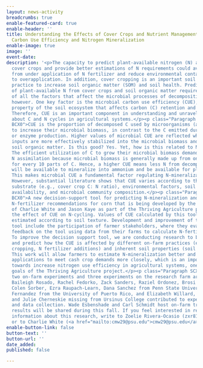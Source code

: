 ```yaml
---
layout: news-activity
breadcrumbs: true
enable-featured-card: true
enable-header: ''
title: Understanding the Effects of Cover Crops and Nutrient Management on Microbial
  Carbon Use Efficiency and Nitrogen Mineralization
enable-image: true
image: ''
event-date: 
description: '<p>The capacity to predict plant-available nitrogen (N) accurately from
  cover crops and provide better estimations of N requirements could avoid yield loss
  from under application of N fertilizer and reduce environmental contamination due
  to overapplication. In addition, cover cropping is an important soil management
  practice to increase soil organic matter (SOM) and soil health. Predicting the release
  of plant-available N from cover crops and soil organic matter requires an understanding
  of all the factors that affect the microbial processes of decomposition and N mineralization,
  however. One key factor is the microbial carbon use efficiency (CUE), a critical
  property of the soil ecosystem that affects carbon (C) retention and N-mineralization.
  Therefore, CUE is an important component in understanding and unraveling questions
  about C and N cycles in agricultural systems.</p><p class="Paragraph SCXW37766466
  BCX0">CUE is the proportion of decomposed C used by microorganisms (as a food source)
  to increase their microbial biomass, in contrast to the C emitted during respiration
  or enzyme production. Higher values of microbial CUE are reflected when plant residue
  inputs are more effectively stabilized into the microbial biomass and ultimately
  soil organic matter. Is this good? Yes. Yet, how is this related to N availability?
  The efficient utilization of C to grow their microbial biomass demands greater microbial
  N assimilation because microbial biomass is generally made up from one part of N
  for every 10 parts of C. Hence, a higher CUE means less N from decomposing residues
  will be available to mineralize into ammonium and be available for plants to use.
  This makes microbial CUE a fundamental factor regulating N-mineralization rates.
  However, substantial literature shows that CUE varies according to the type of decomposing
  substrate (e.g., cover crop C: N ratio), environmental factors, soil inorganic N
  availability, and microbial community composition.</p><p class="Paragraph SCXW37766466
  BCX0">A new decision-support tool for predicting N-mineralization and adjusting
  N-fertilizer recommendations for corn that is being developed by the lab groups
  of Charlie White and Jason Kaye as part of the Thriving Agriculture project includes
  the effect of CUE on N-cycling. Values of CUE calculated by this tool are currently
  estimated according to soil texture. Development and improvement of the decision-support
  tool include the participation of farmer stakeholders, where they evaluate and give
  feedback on the tool using data from their farms to calculate N-fertilizer recommendations.
  To improve the decision support tool, we are conducting research to better understand
  and predict how the CUE is affected by different on-farm practices (e.g., cover
  cropping, N fertilizer additions) and inherent soil properties (soil texture variation).
  This work will allow farmers to estimate N-mineralization better and adjust N fertilizer
  applications to meet cash crop demands more closely, which is an important step
  towards increase nitrogen use efficiency in agricultural systems, one of the key
  goals of the Thriving Agriculture project.</p><p class="Paragraph SCXW37766466 BCX0">Currently,
  two on-farm experiments and three experiments on the research farm are established.
  Baileigh Rosado, Rachel Fedorko, Zack Sanders, Raziel Ordonez, Brosi Bradley, Madeline
  Colen Sorber, Ezra Raupach-Learn, Dana Sanchez from Penn State University, Leidy
  Fernandez from the University of Puerto Rico, and Elizabeth Willard, Austin Mickles,
  and Julie Cherneskie missing from Ursinus College contributed to experiment establishment
  and data collection. Wade Esbenshade and Carl Schmidt host on-farm trials. The preliminary
  results will be shared during this fall. If you feel interested in receiving more
  information about this research, write to Zoelie Rivera-Ocasio (zxr81@psu.edu),
  or to Charlie White (<a href="mailto:cmw29@psu.edu">cmw29@psu.edu</a>).</p>'
enable-button-link: false
button-text: ''
button-url: ''
date_added: 
published: false

---
```

